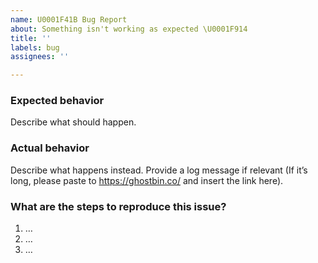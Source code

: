 ```yaml
---
name: U0001F41B Bug Report
about: Something isn't working as expected \U0001F914
title: ''
labels: bug
assignees: ''

---
```


### Expected behavior

Describe what should happen.

### Actual behavior

Describe what happens instead. Provide a log message if relevant (If it’s long, please paste to https://ghostbin.co/ and insert the link here).

### What are the steps to reproduce this issue?

1. …
2. …
3. …
